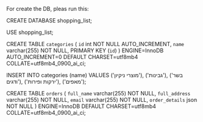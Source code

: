 For create the DB, pleas run this:

CREATE DATABASE shopping_list;

USE shopping_list;

CREATE TABLE `categories` (
  `id` int NOT NULL AUTO_INCREMENT,
  `name` varchar(255) NOT NULL,
  PRIMARY KEY (`id`)
) ENGINE=InnoDB AUTO_INCREMENT=0 DEFAULT CHARSET=utf8mb4 COLLATE=utf8mb4_0900_ai_ci;

INSERT INTO categories (name) VALUES ('מוצרי ניקיון'), ('גבינות'), ('בשר ודגים'), ('ירקות ופירות'), ('מאפים');

CREATE TABLE `orders` (
  `full_name` varchar(255) NOT NULL,
  `full_address` varchar(255) NOT NULL,
  `email` varchar(255) NOT NULL,
  `order_details` json NOT NULL
) ENGINE=InnoDB DEFAULT CHARSET=utf8mb4 COLLATE=utf8mb4_0900_ai_ci;
